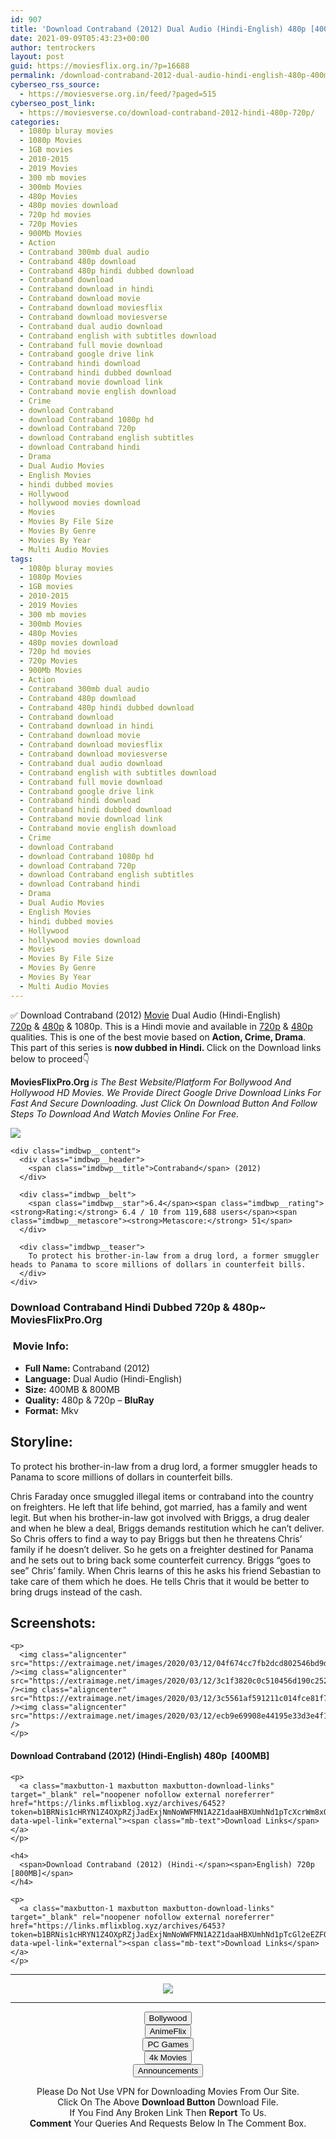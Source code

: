 ```yaml
---
id: 907
title: 'Download Contraband (2012) Dual Audio (Hindi-English) 480p [400MB] || 720p [800MB]'
date: 2021-09-09T05:43:23+00:00
author: tentrockers
layout: post
guid: https://moviesflix.org.in/?p=16688
permalink: /download-contraband-2012-dual-audio-hindi-english-480p-400mb-720p-800mb/
cyberseo_rss_source:
  - https://moviesverse.org.in/feed/?paged=515
cyberseo_post_link:
  - https://moviesverse.co/download-contraband-2012-hindi-480p-720p/
categories:
  - 1080p bluray movies
  - 1080p Movies
  - 1GB movies
  - 2010-2015
  - 2019 Movies
  - 300 mb movies
  - 300mb Movies
  - 480p Movies
  - 480p movies download
  - 720p hd movies
  - 720p Movies
  - 900Mb Movies
  - Action
  - Contraband 300mb dual audio
  - Contraband 480p download
  - Contraband 480p hindi dubbed download
  - Contraband download
  - Contraband download in hindi
  - Contraband download movie
  - Contraband download moviesflix
  - Contraband download moviesverse
  - Contraband dual audio download
  - Contraband english with subtitles download
  - Contraband full movie download
  - Contraband google drive link
  - Contraband hindi download
  - Contraband hindi dubbed download
  - Contraband movie download link
  - Contraband movie english download
  - Crime
  - download Contraband
  - download Contraband 1080p hd
  - download Contraband 720p
  - download Contraband english subtitles
  - download Contraband hindi
  - Drama
  - Dual Audio Movies
  - English Movies
  - hindi dubbed movies
  - Hollywood
  - hollywood movies download
  - Movies
  - Movies By File Size
  - Movies By Genre
  - Movies By Year
  - Multi Audio Movies
tags:
  - 1080p bluray movies
  - 1080p Movies
  - 1GB movies
  - 2010-2015
  - 2019 Movies
  - 300 mb movies
  - 300mb Movies
  - 480p Movies
  - 480p movies download
  - 720p hd movies
  - 720p Movies
  - 900Mb Movies
  - Action
  - Contraband 300mb dual audio
  - Contraband 480p download
  - Contraband 480p hindi dubbed download
  - Contraband download
  - Contraband download in hindi
  - Contraband download movie
  - Contraband download moviesflix
  - Contraband download moviesverse
  - Contraband dual audio download
  - Contraband english with subtitles download
  - Contraband full movie download
  - Contraband google drive link
  - Contraband hindi download
  - Contraband hindi dubbed download
  - Contraband movie download link
  - Contraband movie english download
  - Crime
  - download Contraband
  - download Contraband 1080p hd
  - download Contraband 720p
  - download Contraband english subtitles
  - download Contraband hindi
  - Drama
  - Dual Audio Movies
  - English Movies
  - hindi dubbed movies
  - Hollywood
  - hollywood movies download
  - Movies
  - Movies By File Size
  - Movies By Genre
  - Movies By Year
  - Multi Audio Movies
---
```

<div class="thecontent clearfix">
  <p>
    ✅ Download Contraband (2012) <a href="https://moviesverse.co/category/movies/" data-wpel-link="internal">Movie</a> Dual Audio (Hindi-English) <a href="https://moviesverse.co/720p-movies/" data-wpel-link="internal">720p</a>&nbsp;&&nbsp;<a href="https://moviesverse.co/480p-movies/" data-wpel-link="internal">480p</a> & 1080p. This is a Hindi movie and available in <a href="https://moviesverse.co/720p-movies/" data-wpel-link="internal">720p</a>&nbsp;&&nbsp;<a href="https://moviesverse.co/480p-movies/" data-wpel-link="internal">480p</a> qualities. This is one of the best movie based on <strong>Action, Crime, Drama</strong>. This part of this series is <strong>now dubbed in <span>Hindi.&nbsp;</span></strong><span>Click on the Download links below to proceed👇</span>
  </p>
  
  <p>
    <strong><span>MoviesFlixPro.Org&nbsp;</span></strong><em>is The Best Website/Platform For Bollywood And Hollywood HD Movies. We Provide Direct Google Drive Download Links For Fast And Secure Downloading. Just Click On Download Button And Follow Steps To&nbsp;Download And Watch Movies Online For Free.</em>
  </p>
  
  <div class="imdbwp imdbwp--movie dark">
    <div class="imdbwp__thumb">
      <a class="imdbwp__link" target="_blank" title="Contraband" href="https://www.imdb.com/title/tt1524137/" rel="nofollow external noopener noreferrer" data-wpel-link="external"><img class="imdbwp__img" src="https://m.media-amazon.com/images/M/MV5BMjE3NzY5NTg0OF5BMl5BanBnXkFtZTcwODk4MzgxNw@@._V1_SX300.jpg" /></a>
    </div>
    
    <div class="imdbwp__content">
      <div class="imdbwp__header">
        <span class="imdbwp__title">Contraband</span> (2012)
      </div>
      
      <div class="imdbwp__belt">
        <span class="imdbwp__star">6.4</span><span class="imdbwp__rating"><strong>Rating:</strong> 6.4 / 10 from 119,688 users</span><span class="imdbwp__metascore"><strong>Metascore:</strong> 51</span>
      </div>
      
      <div class="imdbwp__teaser">
        To protect his brother-in-law from a drug lord, a former smuggler heads to Panama to score millions of dollars in counterfeit bills.
      </div>
    </div>
  </div>
  
  <h3>
    <span>Download Contraband Hindi Dubbed 720p & 480p~ MoviesFlixPro.Org</span>
  </h3>
  
  <h3>
    <span>&nbsp;Movie Info:&nbsp;</span>
  </h3>
  
  <ul>
    <li>
      <strong>Full Name: </strong>Contraband (2012)
    </li>
    <li>
      <strong>Language:</strong> Dual Audio (Hindi-English)
    </li>
    <li>
      <strong>Size:</strong> 400MB & 800MB
    </li>
    <li>
      <strong>Quality:</strong> 480p & 720p – <span><strong>BluRay</strong></span>
    </li>
    <li>
      <strong>Format:</strong>&nbsp;Mkv
    </li>
  </ul>
  
  <h2>
    <span>Storyline:</span>
  </h2>
  
  <p>
    To protect his brother-in-law from a drug lord, a former smuggler heads to Panama to score millions of dollars in counterfeit bills.
  </p>
  
  <div>
    Chris Faraday once smuggled illegal items or contraband into the country on freighters. He left that life behind, got married, has a family and went legit. But when his brother-in-law got involved with Briggs, a drug dealer and when he blew a deal, Briggs demands restitution which he can’t deliver. So Chris offers to find a way to pay Briggs but then he threatens Chris’ family if he doesn’t deliver. So he gets on a freighter destined for Panama and he sets out to bring back some counterfeit currency. Briggs “goes to see” Chris’ family. When Chris learns of this he asks his friend Sebastian to take care of them which he does. He tells Chris that it would be better to bring drugs instead of the cash.
  </div>
  
  <div class="summary_text">
    <h2>
      <span>Screenshots:</span>
    </h2>
    
    <p>
      <img class="aligncenter" src="https://extraimage.net/images/2020/03/12/04f674cc7fb2dcd802546bd9d5dda95c.jpg" /><img class="aligncenter" src="https://extraimage.net/images/2020/03/12/3c1f3820c0c510456d190c252c36d859.jpg" /><img class="aligncenter" src="https://extraimage.net/images/2020/03/12/3c5561af591211c014fce81f78469b2f.jpg" /><img class="aligncenter" src="https://extraimage.net/images/2020/03/12/ecb9e69908e44195e33d3e4f1889dc4e.jpg" />
    </p>
  </div>
  
  <div class="inline canwrap">
    <h4>
      <span>Download Contraband (2012) (Hindi-English) </span><span>480p&nbsp; [400MB]</span>
    </h4>
    
    <p>
      <a class="maxbutton-1 maxbutton maxbutton-download-links" target="_blank" rel="noopener nofollow external noreferrer" href="https://links.mflixblog.xyz/archives/6452?token=b1BRNis1cHRYN1Z4OXpRZjJadExjNmNoWWFMN1A2Z1daaHBXUmhNd1pTcXcrWm8xOERDa1JkeTdUNTh4eXRwdQ" data-wpel-link="external"><span class="mb-text">Download Links</span></a>
    </p>
    
    <h4>
      <span>Download Contraband (2012) (Hindi-</span><span>English) 720p [800MB]</span>
    </h4>
    
    <p>
      <a class="maxbutton-1 maxbutton maxbutton-download-links" target="_blank" rel="noopener nofollow external noreferrer" href="https://links.mflixblog.xyz/archives/6453?token=b1BRNis1cHRYN1Z4OXpRZjJadExjNmNoWWFMN1A2Z1daaHBXUmhNd1pTcGl2eEZFOWZTcEE1WjArLzYrM05hdw" data-wpel-link="external"><span class="mb-text">Download Links</span></a>
    </p>
  </div>
</div>

<center>
  </p> 
  
  <hr />
  
  <p>
    <a href="http://gdrivepro.xyz/join.php" data-wpel-link="external" target="_blank" rel="nofollow external noopener noreferrer"><img src="https://i.imgur.com/FhMdWdW.png" /></a>
  </p>
  
  <hr />
  
  <p>
    <a href="https://dogemovies.xyz" target="_blank" data-wpel-link="external" rel="nofollow external noopener noreferrer"><button class="button button5">Bollywood</button></a><br /> <a href="https://animeflix.in" target="_blank" data-wpel-link="external" rel="nofollow external noopener noreferrer"><button class="button button5">AnimeFlix</button></a><br /> <a href="https://gamesflix.net/" target="_blank" data-wpel-link="external" rel="nofollow external noopener noreferrer"><button class="button button5">PC Games</button></a><br /> <a href="https://uhdmovies.in" target="_blank" data-wpel-link="external" rel="nofollow external noopener noreferrer"><button class="button button5">4k Movies</button></a><br /> <a href="https://moviesverse.co/announcements/" target="_blank" data-wpel-link="internal" rel="noopener"><button class="button button5">Announcements</button></a>
  </p>
  
  <div class="alert alert-danger">
    Please Do Not Use VPN for Downloading Movies From Our Site.
  </div>
  
  <div class="alert alert-success">
    Click On The Above <strong>Download Button</strong> Download File.
  </div>
  
  <div class="alert alert-warning">
    If You Find Any Broken Link Then <strong>Report</strong> To Us.
  </div>
  
  <div class="alert alert-info">
    <strong>Comment</strong> Your Queries And Requests Below In The Comment Box.
  </div>
  
  <p>
    </center>
  </p>